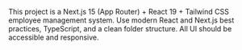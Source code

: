 <!-- Use this file to provide workspace-specific custom instructions to Copilot. For more details, visit https://code.visualstudio.com/docs/copilot/copilot-customization#_use-a-githubcopilotinstructionsmd-file -->

This project is a Next.js 15 (App Router) + React 19 + Tailwind CSS employee management system. Use modern React and Next.js best practices, TypeScript, and a clean folder structure. All UI should be accessible and responsive.
